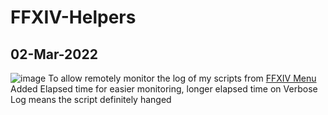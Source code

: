 # FFXIV-Helpers

## 02-Mar-2022
![image](https://user-images.githubusercontent.com/21898084/156226234-c32e4e72-a508-4123-b494-acf0cd2609e6.png)
To allow remotely monitor the log of my scripts from <a href="https://github.com/teoshinjiat/FFXIV-Menu">FFXIV Menu</a>
Added Elapsed time for easier monitoring, longer elapsed time on Verbose Log means the script definitely hanged
